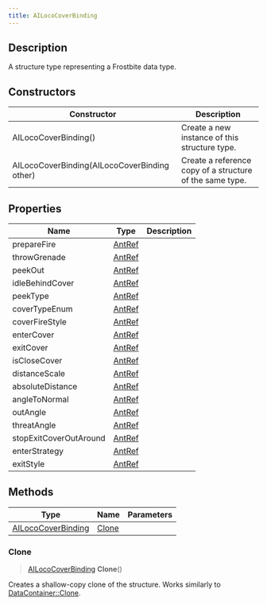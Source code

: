```yaml
---
title: AILocoCoverBinding
---
```

## Description

A structure type representing a Frostbite data type.

## Constructors

| Constructor                                  | Description                                              |
| -------------------------------------------- | -------------------------------------------------------- |
| AILocoCoverBinding()                         | Create a new instance of this structure type.            |
| AILocoCoverBinding(AILocoCoverBinding other) | Create a reference copy of a structure of the same type. |

## Properties

| Name                   | Type             | Description |
| ---------------------- | ---------------- | ----------- |
| prepareFire            | [AntRef](/vext/ref/fb/antref/) |             |
| throwGrenade           | [AntRef](/vext/ref/fb/antref/) |             |
| peekOut                | [AntRef](/vext/ref/fb/antref/) |             |
| idleBehindCover        | [AntRef](/vext/ref/fb/antref/) |             |
| peekType               | [AntRef](/vext/ref/fb/antref/) |             |
| coverTypeEnum          | [AntRef](/vext/ref/fb/antref/) |             |
| coverFireStyle         | [AntRef](/vext/ref/fb/antref/) |             |
| enterCover             | [AntRef](/vext/ref/fb/antref/) |             |
| exitCover              | [AntRef](/vext/ref/fb/antref/) |             |
| isCloseCover           | [AntRef](/vext/ref/fb/antref/) |             |
| distanceScale          | [AntRef](/vext/ref/fb/antref/) |             |
| absoluteDistance       | [AntRef](/vext/ref/fb/antref/) |             |
| angleToNormal          | [AntRef](/vext/ref/fb/antref/) |             |
| outAngle               | [AntRef](/vext/ref/fb/antref/) |             |
| threatAngle            | [AntRef](/vext/ref/fb/antref/) |             |
| stopExitCoverOutAround | [AntRef](/vext/ref/fb/antref/) |             |
| enterStrategy          | [AntRef](/vext/ref/fb/antref/) |             |
| exitStyle              | [AntRef](/vext/ref/fb/antref/) |             |

## Methods

| Type                                     | Name            | Parameters |
| ---------------------------------------- | --------------- | ---------- |
| [AILocoCoverBinding](/vext/ref/fb/ailococoverbinding/) | [Clone](#clone) |            |

### Clone

> [AILocoCoverBinding](/vext/ref/fb/ailococoverbinding/) **Clone**()

Creates a shallow-copy clone of the structure. Works similarly to [DataContainer::Clone](/vext/ref/shared/class/datacontainer#clone).
